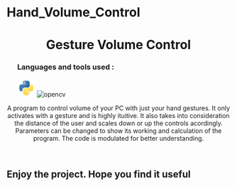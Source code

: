 ﻿# Hand_Volume_Control

<h1 align=center >Gesture Volume Control</h1>

<ul><h3>Languages and tools used :</h3>
  <img src="https://raw.githubusercontent.com/devicons/devicon/master/icons/python/python-original.svg" alt="python" width="40" height="40"/>
    <img src="https://www.vectorlogo.zone/logos/opencv/opencv-icon.svg" alt="opencv" width="40" height="40"/>
  </li>
</ul>

<p align=center >A program to control volume of your PC with just your hand gestures. It only activates with a gesture and is highly ituitive. It also takes into consideration the distance of the user and scales down or up the controls acordingly. Parameters can be changed to show its working and calculation of the program. The code is modulated for better understanding.</p>
<br/>
<h2>Enjoy the project. Hope you find it useful</h2>
